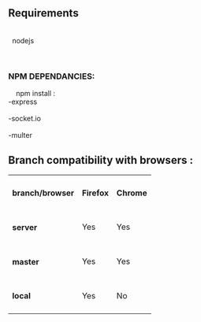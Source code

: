 <br><h2>Requirements</h2></br>
&nbsp;&nbsp;nodejs

&nbsp;&nbsp;<h3>NPM DEPENDANCIES:</h3>

&nbsp;&nbsp;&nbsp;&nbsp;npm install :
  &nbsp;&nbsp;&nbsp;&nbsp;&nbsp;&nbsp;<br>-express</br>
  &nbsp;&nbsp;&nbsp;&nbsp;&nbsp;&nbsp;<br>-socket.io</br>
  &nbsp;&nbsp;&nbsp;&nbsp;&nbsp;&nbsp;<br>-multer</br>

<h2>Branch compatibility with browsers :</h2>

<table>
	<tr>
		<th><h4>branch/browser</h4></th>
		<th><h4>Firefox</h4></th>
		<th><h4>Chrome</h4></th>
	</tr>
	<tr>
		<td><h4>server</h4></td>
		<td>Yes</td>
		<td>Yes</td>
	</tr>
	<tr>
		<td><h4>master</h4></td>
		<td>Yes</td>
		<td>Yes</td>
	</tr>
	<tr>
		<td><h4>local</h4></td>
		<td>Yes</td>
		<td>No</td>
	</tr>
</table>
